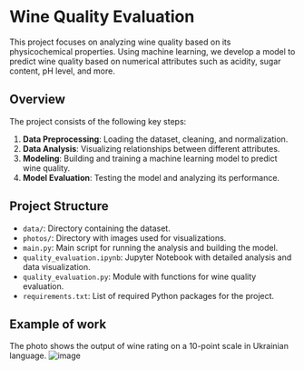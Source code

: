 # Wine Quality Evaluation

This project focuses on analyzing wine quality based on its physicochemical properties. Using machine learning, we develop a model to predict wine quality based on numerical attributes such as acidity, sugar content, pH level, and more.

## Overview

The project consists of the following key steps:
1. **Data Preprocessing**: Loading the dataset, cleaning, and normalization.
2. **Data Analysis**: Visualizing relationships between different attributes.
3. **Modeling**: Building and training a machine learning model to predict wine quality.
4. **Model Evaluation**: Testing the model and analyzing its performance.

## Project Structure

- `data/`: Directory containing the dataset.
- `photos/`: Directory with images used for visualizations.
- `main.py`: Main script for running the analysis and building the model.
- `quality_evaluation.ipynb`: Jupyter Notebook with detailed analysis and data visualization.
- `quality_evaluation.py`: Module with functions for wine quality evaluation.
- `requirements.txt`: List of required Python packages for the project.

## Example of work

The photo shows the output of wine rating on a 10-point scale in Ukrainian language.
![image](https://github.com/user-attachments/assets/2f05bb3d-5011-4fda-8e01-f7adaf276226)
